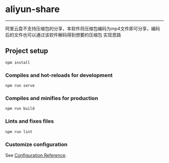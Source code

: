 # aliyun-share
----
阿里云盘不支持压缩包的分享，本软件将压缩包编码为mp4文件即可分享，编码后的文件也可以通过该软件解码得到想要的压缩包
实现思路


## Project setup
```
npm install
```

### Compiles and hot-reloads for development
```
npm run serve
```

### Compiles and minifies for production
```
npm run build
```

### Lints and fixes files
```
npm run lint
```

### Customize configuration
See [Configuration Reference](https://cli.vuejs.org/config/).

